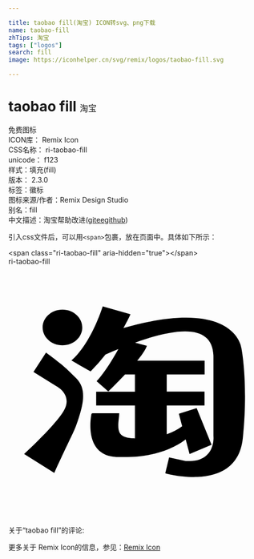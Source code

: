 ```yaml
---

title: taobao fill(淘宝) ICON转svg、png下载
name: taobao-fill
zhTips: 淘宝
tags: ["logos"]
search: fill
image: https://iconhelper.cn/svg/remix/logos/taobao-fill.svg

---
```


# taobao fill  <small style="font-size: 60%;font-weight: 100">淘宝</small>


<div class="detail-page">
<p>
<span><span class="badge-success badge">免费图标</span> </span>
<br/>
<span>
ICON库：
<span class="badge-secondary badge">Remix Icon</span> 
</span>
<br/>
<span>
CSS名称：
<span class="badge-secondary badge">ri-taobao-fill</span> 
</span>
<br/>
<span>
unicode：
<span class="badge-secondary badge">f123</span> 
<copy-btn content='f123' btn-title=""></copy-btn>
<copy-btn :content='String.fromCodePoint(parseInt("f123", 16))' btn-title="复制U"></copy-btn>
</span><br/><span>样式：<span class="badge-light badge">填充(fill)</span></span>
<br/>
<span>
版本：
<span class="badge-secondary badge">2.3.0</span> 
</span><br/><span>标签：<span class="badge-light badge"><router-link to="/tags/logos.html">徽标</router-link></span></span>
<br/>
<span>图标来源/作者：<span class="badge-light badge">Remix Design Studio</span></span> 
<br/>
<span>别名：<span class="badge-light badge">fill</span></span><br/><span class="zh-detail">中文描述：<span class="badge-primary badge">淘宝</span><span class="help-link"><span>帮助改进</span>(<a href="https://gitee.com/liuwave/icon-helper/edit/master/json/remix/logos/taobao-fill.json" target="_blank" rel="noopener noreferrer">gitee</a><a href="https://github.com/liuwave/icon-helper/edit/master/json/remix/logos/taobao-fill.json" target="_blank" rel="noopener noreferrer">github</a></span>)</span><br/>
</p>
</div>
<div class="alert alert-dark">
  <i class="ri-taobao-fill ri-xs"></i>
  <i class="ri-taobao-fill ri-sm"></i>
  <i class="ri-taobao-fill ri-lg"></i>
  <i class="ri-taobao-fill ri-2x"></i>
  <i class="ri-taobao-fill ri-3x"></i>
  <i class="ri-taobao-fill ri-5x"></i>
  <i class="ri-taobao-fill ri-7x"></i>
</div>
<div>
  <p>引入css文件后，可以用<code>&lt;span&gt;</code>包裹，放在页面中。具体如下所示：    
  </p>
  <div class="alert alert-primary" style="font-size: 14px">
    &lt;span class="ri-taobao-fill" aria-hidden="true"&gt;&lt;/span&gt;
    <copy-btn content='<span class="ri-taobao-fill" aria-hidden="true"></span>'></copy-btn>
  </div>
  <div class="alert alert-secondary">
    <i class="ri-taobao-fill"
    style="font-size: 24px"
    aria-hidden="true"></i> ri-taobao-fill
    <copy-btn content="ri-taobao-fill" btn-title="复制图标名称"></copy-btn>
  </div>
</div>
<div id="svg" class="svg-wrap">
<svg xmlns="http://www.w3.org/2000/svg" viewBox="0 0 24 24">
    <g>
        <path fill="none" d="M0 0h24v24H0z"/>
        <path fill-rule="nonzero" d="M3.576 8.277l-1.193 1.842 2.2 1.371s1.464.754.763 2.169c-.65 1.338-3.846 4.27-3.846 4.27l2.862 1.798c1.984-4.326 1.85-3.75 2.347-5.306.512-1.58.624-2.794-.242-3.677-1.113-1.125-1.238-1.23-2.891-2.467zm1.564-.694c1.04 0 1.883-.758 1.883-1.693 0-.943-.843-1.701-1.883-1.701-1.048 0-1.887.762-1.887 1.701.005.931.84 1.693 1.887 1.693zm17.005.21s-.624-4.87-11.207-1.854c.455-.795.669-1.307.669-1.307l-2.64-.75s-1.07 3.508-2.972 5.14c0 0 1.846 1.073 1.826 1.04a17.07 17.07 0 0 0 1.407-1.596c.424-.19.83-.363 1.226-.524-.492.887-1.278 2.218-2.068 3.056l1.112.984s.762-.738 1.589-1.62h.943v1.636H8.345v1.306h3.685v3.133l-.14-.004c-.408-.02-1.037-.089-1.287-.484-.298-.484-.077-1.359-.064-1.903H7.995l-.093.052s-.935 4.205 2.689 4.113c3.386.092 5.33-.956 6.265-1.677l.37 1.394 2.09-.882-1.416-3.484-1.693.536.314 1.19c-.427.33-.93.572-1.467.754v-2.738h3.592v-1.31h-3.592v-1.637h3.604V9.051h-6.41c.464-.569.822-1.089.92-1.415l-1.122-.307c4.798-1.733 7.47-1.435 7.45 1.403v7.475s.283 2.564-2.636 2.383l-1.58-.343-.367 1.512s6.817 1.967 7.374-3.314c.552-5.282-.142-8.652-.142-8.652z"/>
    </g>
</svg>

</div>
<detail full-name='ri-taobao-fill'></detail>  
<div>
<p>关于“taobao fill”的评论:</p>
</div>
<Vssue title="关于“taobao fill”的评论" ></Vssue>    
<div><p>更多关于  Remix Icon的信息，参见：<a target="_blank" href="https://iconhelper.cn/remix.html">Remix Icon</a>
</p></div>
